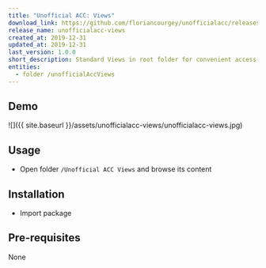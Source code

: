 ```yaml
---
title: "Unofficial ACC: Views"
download_link: https://github.com/floriancourgey/unofficialacc/releases/download/unofficialacc-views-1.0.0/unofficialacc-views.xml
release_name: unofficialacc-views
created_at: 2019-12-31
updated_at: 2019-12-31
last_version: 1.0.0
short_description: Standard Views in root folder for convenient access
entities:
  - folder /unofficialAccViews
---
```


## Demo

![]({{ site.baseurl }}/assets/unofficialacc-views/unofficialacc-views.jpg)

## Usage

- Open folder `/Unofficial ACC Views` and browse its content

## Installation

- Import package

## Pre-requisites

None
